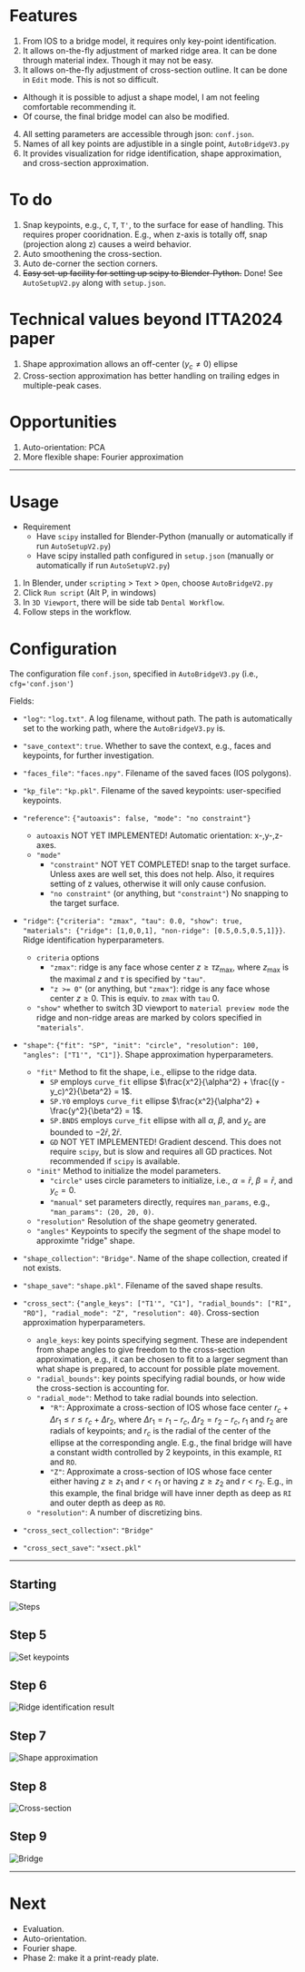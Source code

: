# Features
1. From IOS to a bridge model, it requires only key-point identification.
2. It allows on-the-fly adjustment of marked ridge area.
   It can be done through material index. Though it may not be easy.
3. It allows on-the-fly adjustment of cross-section outline.
   It can be done in ```Edit``` mode. This is not so difficult.
* Although it is possible to adjust a shape model, I am not feeling comfortable recommending it.
* Of course, the final bridge model can also be modified.
4. All setting parameters are accessible through json: ```conf.json```.
5. Names of all key points are adjustible in a single point, ```AutoBridgeV3.py```
6. It provides visualization for ridge identification, shape approximation, and cross-section approximation.

# To do
1. Snap keypoints, e.g., ```C```, ```T```, ```T'```, to the surface for ease of handling.
   This requires proper cooridnation. E.g., when z-axis is totally off, snap (projection along z) causes a weird behavior.
2. Auto smoothening the cross-section.
3. Auto de-corner the section corners.
4. ~~Easy set-up facility for setting up scipy to Blender-Python.~~ Done! See ```AutoSetupV2.py``` along with ```setup.json```.

# Technical values beyond ITTA2024 paper

1. Shape approximation allows an off-center ($y_c \neq 0$) ellipse
2. Cross-section approximation has better handling on trailing edges in multiple-peak cases.

# Opportunities

1. Auto-orientation: PCA 
2. More flexible shape: Fourier approximation

---

# Usage
* Requirement
  * Have ```scipy``` installed for Blender-Python (manually or automatically if run ```AutoSetupV2.py```)
  * Have scipy installed path configured in ```setup.json``` (manually or automatically if run ```AutoSetupV2.py```)
  
1. In Blender, under ```scripting``` > ```Text``` > ```Open```, choose ```AutoBridgeV2.py```
2. Click ```Run script``` (Alt P, in windows)
3. In ```3D Viewport```, there will be side tab ```Dental Workflow```.
4. Follow steps in the workflow. 

# Configuration

The configuration file ```conf.json```, specified in ```AutoBridgeV3.py``` (i.e., ```cfg='conf.json'```)

Fields:
* ```"log"```: ```"log.txt"```. A log filename, without path. The path is automatically set to the working path, where the ```AutoBridgeV3.py``` is.
* ```"save_context"```: ```true```. Whether to save the context, e.g., faces and keypoints, for further investigation.
* ```"faces_file"```: ```"faces.npy"```. Filename of the saved faces (IOS polygons).
* ```"kp_file"```: ```"kp.pkl"```. Filename of the saved keypoints: user-specified keypoints.
* ```"reference"```: ```{"autoaxis": false, "mode": "no constraint"}```
  * ```autoaxis``` NOT YET IMPLEMENTED! Automatic orientation: x-,y-,z-axes.
  * ```"mode"```
    * ```"constraint"``` NOT YET COMPLETED! snap to the target surface. Unless axes are well set, this does not help. Also, it requires setting of z values, otherwise it will only cause confusion.
    * ```"no constraint"``` (or anything, but ```"constraint"```) No snapping to the target surface.
* ```"ridge"```: ```{"criteria": "zmax", "tau": 0.0, "show": true, "materials": {"ridge": [1,0,0,1], "non-ridge": [0.5,0.5,0.5,1]}}```. Ridge identification hyperparameters.
  * ```criteria``` options
    * ```"zmax"```: ridge is any face whose center $z \geq \tau z_\max$,
      where $z_\max$ is the maximal $z$ and $\tau$ is specified by ```"tau"```.
    * ```"z >= 0"``` (or anything, but ```"zmax"```): ridge is any face whose center $z \geq 0$. This is equiv. to ```zmax``` with ```tau``` 0.
  * ```"show"``` whether to switch 3D viewport to ```material preview mode``` the ridge and non-ridge areas are marked by colors specified in ```"materials"```.
* ```"shape"```: ```{"fit": "SP", "init": "circle", "resolution": 100, "angles": ["T1'", "C1"]}```. Shape approximation hyperparameters.
  * ```"fit"``` Method to fit the shape, i.e., ellipse to the ridge data.
    * ```SP``` employs ```curve_fit``` ellipse $\frac{x^2}{\alpha^2} + \frac{(y - y_c)^2}{\beta^2} = 1$.
    * ```SP.Y0``` employs ```curve_fit``` ellipse $\frac{x^2}{\alpha^2} + \frac{y^2}{\beta^2} = 1$.
    * ```SP.BNDS``` employs ```curve_fit``` ellipse with all $\alpha$, $\beta$, and $y_c$ are bounded to $-2 \bar{r}, 2 \bar{r}$.
    * ```GD``` NOT YET IMPLEMENTED! Gradient descend. This does not require ```scipy```, but is slow and requires all GD practices. Not recommended if ```scipy``` is available.
  * ```"init"``` Method to initialize the model parameters.
    * ```"circle"``` uses circle parameters to initialize, i.e., $\alpha = \bar{r}$, $\beta = \bar{r}$, and $y_c = 0$.
    * ```"manual"``` set parameters directly, requires ```man_params```, e.g., ```"man_params": (20, 20, 0)```.
  * ```"resolution"``` Resolution of the shape geometry generated.
  * ```"angles"``` Keypoints to specify the segment of the shape model to approximte "ridge" shape.
* ```"shape_collection"```: ```"Bridge"```. Name of the shape collection, created if not exists.
* ```"shape_save"```: ```"shape.pkl"```. Filename of the saved shape results.
* ```"cross_sect"```: ```{"angle_keys": ["T1'", "C1"], "radial_bounds": ["RI", "RO"], "radial_mode": "Z", "resolution": 40}```. Cross-section approximation hyperparameters.
  * ```angle_keys```: key points specifying segment. These are independent from shape angles to give freedom to the cross-section approximation, e.g., it can be chosen to fit to a larger segment than what shape is prepared, to account for possible plate movement.
  * ```"radial_bounds"```:  key points specifying radial bounds, or how wide the cross-section is accounting for.
  * ```"radial_mode"```: Method to take radial bounds into selection.
    * ```"R"```: Approximate a cross-section of IOS whose face center $r_c + \Delta r_1 \leq r \leq r_c + \Delta r_2$,
      where $\Delta r_1 = r_1 - r_c$, $\Delta r_2 = r_2 - r_c$, $r_1$ and $r_2$ are radials of keypoints; and $r_c$ is the radial of the center of the ellipse at the corresponding angle.
      E.g., the final bridge will have a constant width controlled by 2 keypoints, in this example, ```RI``` and ```RO```.
    * ```"Z"```: Approximate a cross-section of IOS whose face center either having $z \geq z_1$ and $r < r_1$ or having $z \geq z_2$ and $r < r_2$.
      E.g., in this example, the final bridge will have inner depth as deep as ```RI``` and outer depth as deep as ```RO```.
  * ```"resolution"```: A number of discretizing bins.
      
* ```"cross_sect_collection"```: ```"Bridge"```
* ```"cross_sect_save"```: ```"xsect.pkl"```

---

## Starting
![Steps](https://github.com/tatpongkatanyukul/iDNAM/blob/main/Phase1/Steps.png)




## Step 5
![Set keypoints](https://github.com/tatpongkatanyukul/iDNAM/blob/main/Phase1/IOS.png)

## Step 6
![Ridge identification result](https://github.com/tatpongkatanyukul/iDNAM/blob/main/Phase1/Ridge.png)

## Step 7
![Shape approximation](https://github.com/tatpongkatanyukul/iDNAM/blob/main/Phase1/Shape.png)

## Step 8
![Cross-section](https://github.com/tatpongkatanyukul/iDNAM/blob/main/Phase1/CrossSection.png)

## Step 9
![Bridge](https://github.com/tatpongkatanyukul/iDNAM/blob/main/Phase1/Bridge.png)


---

# Next
* Evaluation.
* Auto-orientation.
* Fourier shape.
* Phase 2: make it a print-ready plate.
